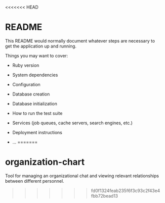 <<<<<<< HEAD
# README

This README would normally document whatever steps are necessary to get the
application up and running.

Things you may want to cover:

* Ruby version

* System dependencies

* Configuration

* Database creation

* Database initialization

* How to run the test suite

* Services (job queues, cache servers, search engines, etc.)

* Deployment instructions

* ...
=======
# organization-chart
Tool for managing an organizational chat and viewing relevant relationships between different personnel.
>>>>>>> fd0f1324feab235f6f3c93c2f43e4fbb72bead13
